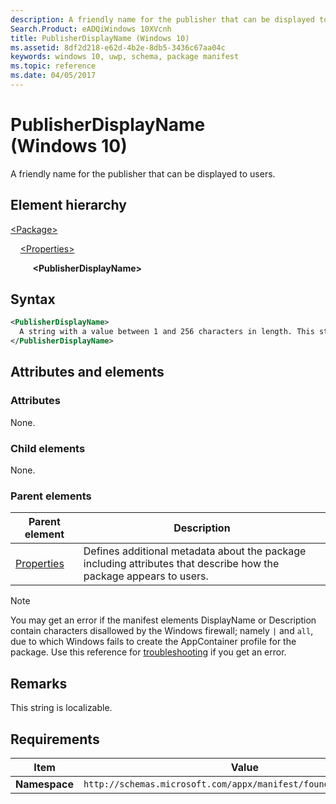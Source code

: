 ```yaml
---
description: A friendly name for the publisher that can be displayed to users (Windows 10).
Search.Product: eADQiWindows 10XVcnh
title: PublisherDisplayName (Windows 10)
ms.assetid: 8df2d218-e62d-4b2e-8db5-3436c67aa04c
keywords: windows 10, uwp, schema, package manifest
ms.topic: reference
ms.date: 04/05/2017
---
```


# PublisherDisplayName (Windows 10)

A friendly name for the publisher that can be displayed to users.

## Element hierarchy

[\<Package\>](element-package.md)

&nbsp;&nbsp;&nbsp;&nbsp;[\<Properties\>](element-properties.md)

&nbsp;&nbsp;&nbsp;&nbsp; &nbsp;&nbsp;&nbsp;&nbsp;**\<PublisherDisplayName\>**

## Syntax

```xml
<PublisherDisplayName>
  A string with a value between 1 and 256 characters in length. This string is localizable. 
</PublisherDisplayName>
```

## Attributes and elements

### Attributes

None.

### Child elements

None.

### Parent elements

| Parent element | Description |
|-|-|
| [Properties](element-properties.md) | Defines additional metadata about the package including attributes that describe how the package appears to users. |

> [!NOTE]
> You may get an error if the manifest elements DisplayName or Description contain characters disallowed by the Windows firewall; namely `|` and `all`, due to which Windows fails to create the AppContainer profile for the package. Use this reference for [troubleshooting](/windows/win32/appxpkg/troubleshooting) if you get an error.

## Remarks

This string is localizable.

## Requirements

| Item | Value |
|--|--|
| **Namespace** | `http://schemas.microsoft.com/appx/manifest/foundation/windows10` |
